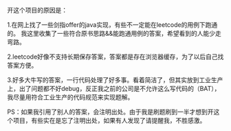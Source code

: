 开这个项目的原因是：

1.在网上找了一些剑指offer的java实现，有些不一定能在leetcode的用例下跑通的。
我这里收集了一些符合原书思路&&能跑通用例的答案，希望看到的人能少走弯路。

2.leetcode好像不支持长期保存答案，答案都是存在浏览器缓存，为了以后自己找答案方便。

3.好多大牛写的答案，一行代码处理了好多事。看着简洁了，但其实放到工业生产上，出了问题都不好debug，反正我之前的公司是不允许这么写代码的（BAT），我尽量用符合工业生产的代码规范来实现题解。

PS：如果我引用了别人的答案，会注明出处。由于我是刷题刷到一半才想到开这个项目，有些实在是忘了注明出处，如果有人发现了请提醒我，不胜感激。
